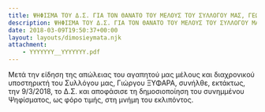 ```yaml
---
title: ΨΗΦΙΣΜΑ ΤΟΥ Δ.Σ. ΓΙΑ ΤΟΝ ΘΑΝΑΤΟ ΤΟΥ ΜΕΛΟΥΣ ΤΟΥ ΣΥΛΛΟΓΟΥ ΜΑΣ, ΓΕΩΡΓΙΟΥ ΞΥΦΑΡΑ
description: ΨΗΦΙΣΜΑ ΤΟΥ Δ.Σ. ΓΙΑ ΤΟΝ ΘΑΝΑΤΟ ΤΟΥ ΜΕΛΟΥΣ ΤΟΥ ΣΥΛΛΟΓΟΥ ΜΑΣ, ΓΕΩΡΓΙΟΥ ΞΥΦΑΡΑ
date: 2018-03-09T19:50:37+00:00
layout: layouts/dimosieymata.njk
attachment:
    - YYYYYYY__YYYYYYY.pdf
---
```

Μετά την είδηση της απώλειας του αγαπητού μας μέλους και διαχρονικού υποστηρικτή του Συλλόγου μας, Γιώργου Ξ​ΥΦΑΡΑ, συνήλθε, εκτάκτως, την 9/3/2018, το Δ.Σ. και αποφάσισε τη δημοσιοποίηση του συνημμένου Ψηφίσματος, ως φόρο τιμής, στη μνήμη του εκλιπόντος.
<!-- excerpt -->

